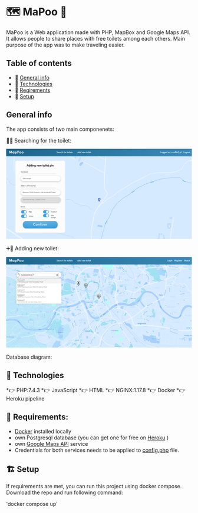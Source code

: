 # 🗺 MaPoo 💩

MaPoo is a Web application made with PHP, MapBox and Google Maps API. 
It allows people to share places with free toilets among each others. Main purpose of the app was to make traveling easier.


## Table of contents
* 🎯 [General info](#general-info)
* 🎯 [Technologies](#technologies)
* 🎯 [Reqirements](#requirements)
* 🎯 [Setup](#setup)

## General info

The app consists of two main componenets:

🔎🚽 Searching for the toilet: 

![Screenshot](examples/add_toilet.png)

➕🚽 Adding new toilet:

![Screenshot](examples/search_toilets.png)

Database diagram:


## 👾 Technologies

*👉 PHP:7.4.3
*👉 JavaScript
*👉 HTML
*👉 NGINX:1.17.8
*👉 Docker
*👉 Heroku pipeline

## 🚩 Requirements:
* [Docker](https://docs.docker.com/engine/install/) installed locally
* own Postgresql database (you can get one for free on [Heroku](heroku.com) )
* own [Google Maps API](https://developers.google.com/maps) service
* Credentials for both services needs to be applied to [config.php](config.php) file.

## 🏗️ Setup

If requirements are met, you can run this project using docker compose. Download the repo and run following command:

'docker compose up'


